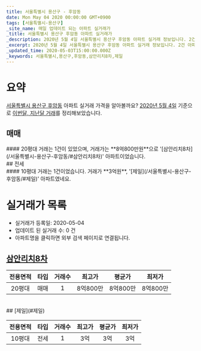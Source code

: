 ```yaml
---
title: 서울특별시 용산구 - 후암동
date: Mon May 04 2020 00:00:00 GMT+0900
tags: [서울특별시-용산구]
_site_name: 매일 업데이트 되는 아파트 실거래가
_title: 서울특별시 용산구 후암동 아파트 실거래가
_description: 2020년 5월 4일 서울특별시 용산구 후암동 아파트 실거래 정보입니다. 2건 아파트 정보가 있습니다.
_excerpt: 2020년 5월 4일 서울특별시 용산구 후암동 아파트 실거래 정보입니다. 2건 아파트 정보가 있습니다.
_updated_time: 2020-05-03T15:00:00.000Z
_keywords: 서울특별시,용산구,후암동,삼안리치8차,제일
---
```





# 요약
<ins>서울특별시 용산구 후암동</ins> 아파트 실거래 가격을 알아볼까요? <ins>2020년 5월 4일</ins> 기준으로 <ins>이번달, 지난달 거래</ins>를 정리해보았습니다.

## 매매
<div class="container">
<div class="twelve columns" markdown="1">
#### 20평대
거래는 1건이 있었으며, 거래가는 **8억800만원**으로 '[삼안리치8차](/서울특별시-용산구-후암동/#삼안리치8차)' 아파트이었습니다.
</div>
</div>
## 전세
<div class="container">
<div class="twelve columns" markdown="1">
#### 10평대
거래는 1건이었습니다. 거래가 **3억원**, '[제일](/서울특별시-용산구-후암동/#제일)' 아파트였네요.
</div>
</div>



# 실거래가 목록
- 실거래가 등록일: 2020-05-04
- 업데이트 된 실거래 수: 0 건
- 아파트명을 클릭하면 외부 검색 페이지로 연결됩니다.

## [삼안리치8차](#삼안리치8차)

|전용면적|타입|거래수|최고가|평균가|최저가|
|:---:|:---:|:---:|:---:|:---:|:---:|
|20평대|<span class="deal-type-1">매매</span>|1|8억800만|8억800만|8억800만|

<br/>
## [제일](#제일)

|전용면적|타입|거래수|최고가|평균가|최저가|
|:---:|:---:|:---:|:---:|:---:|:---:|
|10평대|<span class="deal-type-2">전세</span>|1|3억|3억|3억|

<br/>



